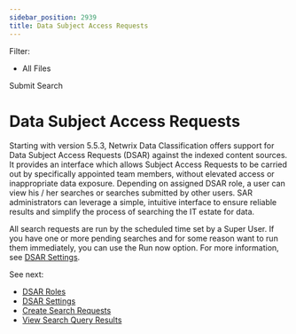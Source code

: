 ```yaml
---
sidebar_position: 2939
title: Data Subject Access Requests
---
```


Filter: 

* All Files

Submit Search

# Data Subject Access Requests

Starting with version 5.5.3, Netwrix Data Classification offers support for Data Subject Access Requests (DSAR) against the indexed content sources. It provides an interface which allows Subject Access Requests to be carried out by specifically appointed team members, without elevated access or inappropriate data exposure. Depending on assigned DSAR role, a user can view his / her searches or searches submitted by other users. SAR administrators can leverage a simple, intuitive interface to ensure reliable results and simplify the process of searching the IT estate for data.

All search requests are run by the scheduled time set by a Super User. If you have one or more pending searches and for some reason want to run them immediately, you can use the Run now option. For more information, see [DSAR Settings](Settings).

See next:

* [DSAR Roles](Roles)
* [DSAR Settings](Settings)
* [Create Search Requests](CresteSearchRequests)
* [View Search Query Results](ViewSearchResults)